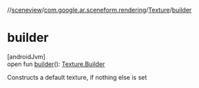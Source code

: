 //[sceneview](../../../index.md)/[com.google.ar.sceneform.rendering](../index.md)/[Texture](index.md)/[builder](builder.md)

# builder

[androidJvm]\
open fun [builder](builder.md)(): [Texture.Builder](-builder/index.md)

Constructs a default texture, if nothing else is set
